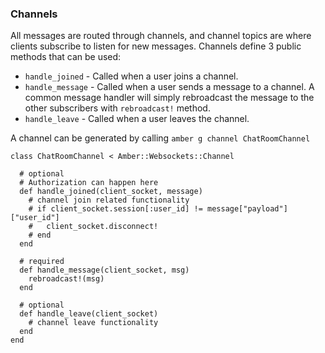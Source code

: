### Channels

All messages are routed through channels, and channel topics are where clients subscribe to listen for new messages. Channels define 3 public methods that can be used:

* `handle_joined` - Called when a user joins a channel.
* `handle_message` - Called when a user sends a message to a channel.  A common message handler will simply rebroadcast the message to the other subscribers with `rebroadcast!` method.
* `handle_leave` - Called when a user leaves the channel.

A channel can be generated by calling `amber g channel ChatRoomChannel`

```crystal
class ChatRoomChannel < Amber::Websockets::Channel

  # optional
  # Authorization can happen here  
  def handle_joined(client_socket, message)
    # channel join related functionality
    # if client_socket.session[:user_id] != message["payload"]["user_id"]
    #   client_socket.disconnect!
    # end
  end

  # required
  def handle_message(client_socket, msg)
    rebroadcast!(msg)
  end

  # optional
  def handle_leave(client_socket)
    # channel leave functionality    
  end
end
```
